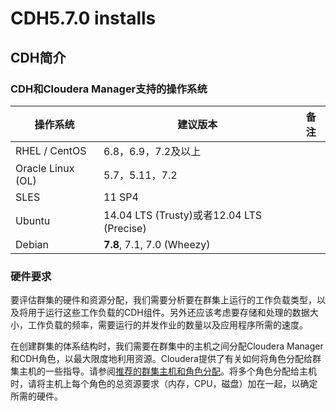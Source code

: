# CDH5.7.0 installs

## CDH简介

### CDH和Cloudera Manager支持的操作系统

| 操作系统          | 建议版本                                  | 备注 |
| ----------------- | ----------------------------------------- | ---- |
| RHEL / CentOS     | 6.8，6.9，7.2及以上                       |      |
| Oracle Linux (OL) | 5.7，5.11，7.2                            |      |
| SLES              | 11 SP4                                    |      |
| Ubuntu            | 14.04 LTS (Trusty)或者12.04 LTS (Precise) |      |
| Debian            | **7.8**, 7.1, 7.0 (Wheezy)                |      |

### 硬件要求

要评估群集的硬件和资源分配，我们需要分析要在群集上运行的工作负载类型，以及将用于运行这些工作负载的CDH组件。另外还应该考虑要存储和处理的数据大小，工作负载的频率，需要运行的并发作业的数量以及应用程序所需的速度。

在创建群集的体系结构时，我们需要在群集中的主机之间分配Cloudera Manager和CDH角色，以最大限度地利用资源。Cloudera提供了有关如何将角色分配给群集主机的一些指导。请参阅[推荐的群集主机和角色分配](https://www.cloudera.com/documentation/enterprise/release-notes/topics/cm_ig_host_allocations.html)。将多个角色分配给主机时，请将主机上每个角色的总资源要求（内存，CPU，磁盘）加在一起，以确定所需的硬件。

